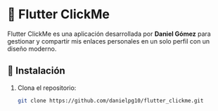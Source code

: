 # 🚀 Flutter ClickMe  

Flutter ClickMe es una aplicación desarrollada por **Daniel Gómez** para gestionar y compartir mis enlaces personales en un solo perfil con un diseño moderno.  

## 🚀 Instalación  
1. Clona el repositorio:  
   ```sh
   git clone https://github.com/danielpg10/flutter_clickme.git
